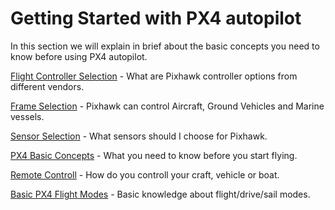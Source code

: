 # Getting Started with PX4 autopilot


In this section we will explain in brief about the basic concepts you need to know before using PX4 autopilot.



[Flight Controller Selection](../getting_started/flight_controller_selection.md) - What are Pixhawk controller options from different vendors.

[Frame Selection](../getting_started/frame_selection.md) - Pixhawk can control Aircraft, Ground Vehicles and Marine vessels.

[Sensor Selection](../getting_started/sensor_selection.md) - What sensors should I choose for Pixhawk.

[PX4 Basic Concepts](../getting_started/px4_basic_concepts.md) - What you need to know before you start flying.

[Remote Controll](../getting_started/rc_transmitter_receiver.md) - How do you controll your craft, vehicle or boat.

[Basic PX4 Flight Modes](../getting_started/basic_flight_modes.md) - Basic knowledge about flight/drive/sail modes.
